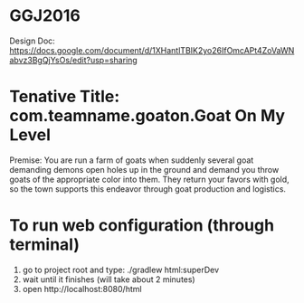 # GGJ2016

Design Doc:
https://docs.google.com/document/d/1XHantlTBIK2yo26IfOmcAPt4ZoVaWNabvz3BgQjYsOs/edit?usp=sharing

# Tenative Title: com.teamname.goaton.Goat On My Level

Premise: You are run a farm of goats when suddenly several goat demanding demons open holes up in the ground and demand you throw goats of the appropriate color into them. They return your favors with gold, so the town supports this endeavor through goat production and logistics.

# To run web configuration (through terminal)

1. go to project root and type: ./gradlew html:superDev
2. wait until it finishes (will take about 2 minutes)
3. open http://localhost:8080/html


